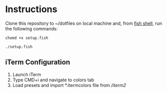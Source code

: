 # Instructions

Clone this repository to ~/dotfiles on local machine and, from [fish shell](https://fishshell.com/), run the following commands:

`chomd +x setup.fish`

`./setup.fish`

## iTerm Configuration
1. Launch iTerm
2. Type CMD+i and navigate to colors tab
3. Load presets and import *.itermcolors file from */iterm2*

